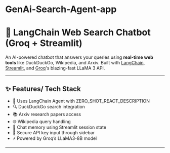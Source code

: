 # GenAi-Search-Agent-app

# 🔎 LangChain Web Search Chatbot (Groq + Streamlit)

An AI-powered chatbot that answers your queries using **real-time web tools** like DuckDuckGo, Wikipedia, and Arxiv. Built with [LangChain](https://www.langchain.com/), [Streamlit](https://streamlit.io/), and [Groq](https://console.groq.com/)'s blazing-fast LLaMA 3 API.

---

## ✨ Features/ Tech Stack

- 🧠 Uses LangChain Agent with ZERO_SHOT_REACT_DESCRIPTION
- 🔍 DuckDuckGo search integration
- 📚 Arxiv research papers access
- 🌐 Wikipedia query handling
- 🧾 Chat memory using Streamlit session state
- 🔐 Secure API key input through sidebar
- ⚡ Powered by Groq’s LLaMA3-8B model

---